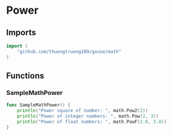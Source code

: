 # Power

## Imports

```go
import (
	"github.com/thuongtruong109/gouse/math")
```
## Functions


### SampleMathPower

```go
func SampleMathPower() {
	println("Power square of number: ", math.Pow2(2))
	println("Power of integer numbers: ", math.Pow(2, 3))
	println("Power of float numbers: ", math.PowF(2.0, 3.0))
}```
